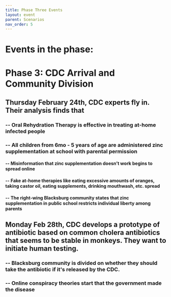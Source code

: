 ```yaml
---
title: Phase Three Events
layout: event
parent: Scenarios
nav_order: 5
---
```

 
# Events in the phase:  
# Phase 3: CDC Arrival and Community Division
## Thursday February 24th, CDC experts fly in. Their analysis finds that
###   -- Oral Rehydration Therapy is effective in treating at-home infected people
###   -- All children from 6mo - 5 years of age are administered zinc supplementation at school with parental permission
####       -- Misinformation that zinc supplementation doesn’t work begins to spread online
####       -- Fake at-home therapies like eating excessive amounts of oranges, taking castor oil, eating supplements, drinking mouthwash, etc. spread
####       -- The right-wing Blacksburg community states that zinc supplementation in public school restricts individual liberty among parents 
## Monday Feb 28th, CDC develops a prototype of antibiotic based on common cholera antibiotics that seems to be stable in monkeys. They want to initiate human testing. 
###   -- Blacksburg community is divided on whether they should take the antibiotic if it's released by the CDC. 
###   -- Online conspiracy theories start that the government made the disease 
